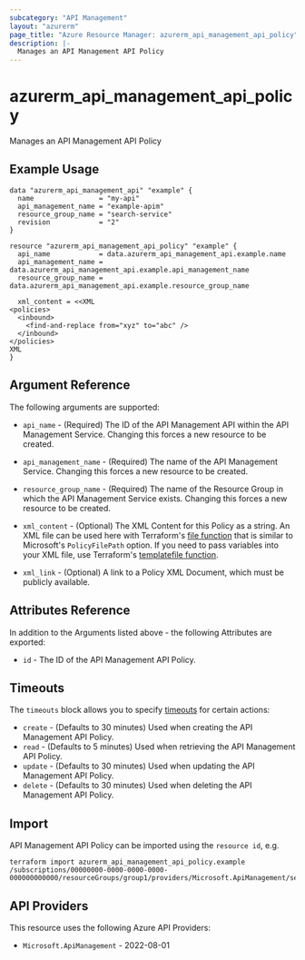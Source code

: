 ```yaml
---
subcategory: "API Management"
layout: "azurerm"
page_title: "Azure Resource Manager: azurerm_api_management_api_policy"
description: |-
  Manages an API Management API Policy
---
```


# azurerm_api_management_api_policy

Manages an API Management API Policy

## Example Usage

```hcl
data "azurerm_api_management_api" "example" {
  name                = "my-api"
  api_management_name = "example-apim"
  resource_group_name = "search-service"
  revision            = "2"
}

resource "azurerm_api_management_api_policy" "example" {
  api_name            = data.azurerm_api_management_api.example.name
  api_management_name = data.azurerm_api_management_api.example.api_management_name
  resource_group_name = data.azurerm_api_management_api.example.resource_group_name

  xml_content = <<XML
<policies>
  <inbound>
    <find-and-replace from="xyz" to="abc" />
  </inbound>
</policies>
XML
}
```

## Argument Reference

The following arguments are supported:

* `api_name` - (Required) The ID of the API Management API within the API Management Service. Changing this forces a new resource to be created.

* `api_management_name` - (Required) The name of the API Management Service. Changing this forces a new resource to be created.

* `resource_group_name` - (Required) The name of the Resource Group in which the API Management Service exists. Changing this forces a new resource to be created.

* `xml_content` - (Optional) The XML Content for this Policy as a string. An XML file can be used here with Terraform's [file function](https://www.terraform.io/docs/configuration/functions/file.html) that is similar to Microsoft's `PolicyFilePath` option. If you need to pass variables into your XML file, use Terraform's [templatefile function](https://developer.hashicorp.com/terraform/language/functions/templatefile).


* `xml_link` - (Optional) A link to a Policy XML Document, which must be publicly available.

## Attributes Reference

In addition to the Arguments listed above - the following Attributes are exported:

* `id` - The ID of the API Management API Policy.

## Timeouts

The `timeouts` block allows you to specify [timeouts](https://www.terraform.io/language/resources/syntax#operation-timeouts) for certain actions:

* `create` - (Defaults to 30 minutes) Used when creating the API Management API Policy.
* `read` - (Defaults to 5 minutes) Used when retrieving the API Management API Policy.
* `update` - (Defaults to 30 minutes) Used when updating the API Management API Policy.
* `delete` - (Defaults to 30 minutes) Used when deleting the API Management API Policy.

## Import

API Management API Policy can be imported using the `resource id`, e.g.

```shell
terraform import azurerm_api_management_api_policy.example /subscriptions/00000000-0000-0000-0000-000000000000/resourceGroups/group1/providers/Microsoft.ApiManagement/service/service1/apis/exampleId
```

## API Providers
<!-- This section is generated, changes will be overwritten -->
This resource uses the following Azure API Providers:

* `Microsoft.ApiManagement` - 2022-08-01
